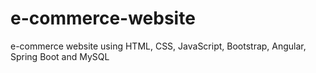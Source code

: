 # e-commerce-website
e-commerce website using HTML, CSS, JavaScript, Bootstrap, Angular, Spring Boot and MySQL  
